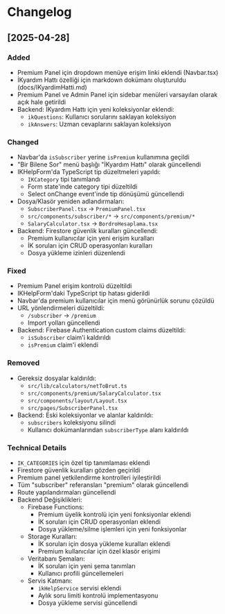 # Changelog

## [2025-04-28]

### Added
- Premium Panel için dropdown menüye erişim linki eklendi (Navbar.tsx)
- İKyardım Hattı özelliği için markdown dokümanı oluşturuldu (docs/IKyardimHatti.md)
- Premium Panel ve Admin Panel için sidebar menüleri varsayılan olarak açık hale getirildi
- Backend: İKyardım Hattı için yeni koleksiyonlar eklendi:
  - `ikQuestions`: Kullanıcı sorularını saklayan koleksiyon
  - `ikAnswers`: Uzman cevaplarını saklayan koleksiyon

### Changed
- Navbar'da `isSubscriber` yerine `isPremium` kullanımına geçildi
- "Bir Bilene Sor" menü başlığı "İKyardım Hattı" olarak güncellendi
- IKHelpForm'da TypeScript tip düzeltmeleri yapıldı:
  - `IKCategory` tipi tanımlandı
  - Form state'inde category tipi düzeltildi
  - Select onChange event'inde tip dönüşümü güncellendi
- Dosya/Klasör yeniden adlandırmaları:
  - `SubscriberPanel.tsx` -> `PremiumPanel.tsx`
  - `src/components/subscriber/*` -> `src/components/premium/*`
  - `SalaryCalculator.tsx` -> `BordroHesaplama.tsx`
- Backend: Firestore güvenlik kuralları güncellendi:
  - Premium kullanıcılar için yeni erişim kuralları
  - İK soruları için CRUD operasyonları kuralları
  - Dosya yükleme izinleri düzenlendi

### Fixed
- Premium Panel erişim kontrolü düzeltildi
- IKHelpForm'daki TypeScript tip hatası giderildi
- Navbar'da premium kullanıcılar için menü görünürlük sorunu çözüldü
- URL yönlendirmeleri düzeltildi:
  - `/subscriber` -> `/premium`
  - Import yolları güncellendi
- Backend: Firebase Authentication custom claims düzeltildi:
  - `isSubscriber` claim'i kaldırıldı
  - `isPremium` claim'i eklendi

### Removed
- Gereksiz dosyalar kaldırıldı:
  - `src/lib/calculators/netToBrut.ts`
  - `src/components/premium/SalaryCalculator.tsx`
  - `src/components/layout/Layout.tsx`
  - `src/pages/SubscriberPanel.tsx`
- Backend: Eski koleksiyonlar ve alanlar kaldırıldı:
  - `subscribers` koleksiyonu silindi
  - Kullanıcı dokümanlarından `subscriberType` alanı kaldırıldı

### Technical Details
- `IK_CATEGORIES` için özel tip tanımlaması eklendi
- Firestore güvenlik kuralları gözden geçirildi
- Premium panel yetkilendirme kontrolleri iyileştirildi
- Tüm "subscriber" referansları "premium" olarak güncellendi
- Route yapılandırmaları güncellendi
- Backend Değişiklikleri:
  - Firebase Functions:
    - Premium üyelik kontrolü için yeni fonksiyonlar eklendi
    - İK soruları için CRUD operasyonları eklendi
    - Dosya yükleme/silme işlemleri için yeni fonksiyonlar
  - Storage Kuralları:
    - İK soruları için dosya yükleme kuralları eklendi
    - Premium kullanıcılar için özel klasör erişimi
  - Veritabanı Şemaları:
    - İK soruları için yeni şema tanımları
    - Kullanıcı profili güncellemeleri
  - Servis Katmanı:
    - `ikHelpService` servisi eklendi
    - Aylık soru limiti kontrolü implementasyonu
    - Dosya yükleme servisi güncellendi 